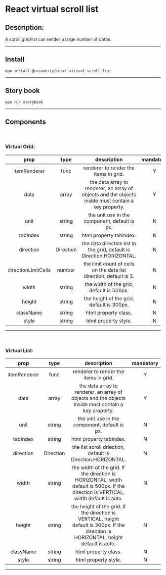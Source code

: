 # React virtual scroll list
 
## Description:
A scroll grid/list can render a large number of datas.
 
- - -

## Install
` npm install @easonviip/react-virtual-scroll-list `

- - -

## Story book

` npm run storybook `

- - -

## Components
<br>

### Virtual Grid: 

| prop | type | description | mandatory |
| :-: | :-: | :-: | :-:|
| itemRenderer | func | renderer to render the items in grid. | Y |
| data | array | the data array to renderer, an array of objects and the objects inside must contain a key property. | Y |
|  unit | string | the unit use in the component, default is px. | N |
| tabIndex | string | html property tabindex. | N |
| direction | Direction | the data direction list in the grid, default is Direction.HORIZONTAL. | N |
| directionLimitCeils | number | the limit count of ceils on the data list direction, default is 3. | N |
| width | string | the width of the grid, default is 500px. | N |
| height | string | the height of the grid, default is 300px. | N |
| className | string | html property class. | N |
| style | string | html property style. | N |
- - -
<br>

### Virtual List:
| prop | type | description | mandatory |
| :-: | :-: | :-: | :-:|
| itemRenderer | func | renderer to render the items in grid. | Y |
| data | array | the data array to renderer, an array of objects and the objects inside must contain a key property. | Y |
|  unit | string | the unit use in the component, default is px. | N |
| tabIndex | string | html property tabindex. | N |
| direction | Direction | the list scroll driection, default is Direction.HORIZONTAL. | N |
| width | string | the width of the grid. If the direction is HORIZONTAL, width default is 500px. If the direction is VERTICAL, width default is auto. | N |
| height | string | the height of the grid. If the direction is VERTICAL, height default is 300px. If the direction is HORIZONTAL, height default is auto. | N |
| className | string | html property class. | N |
| style | string | html property style. | N |

- - -
